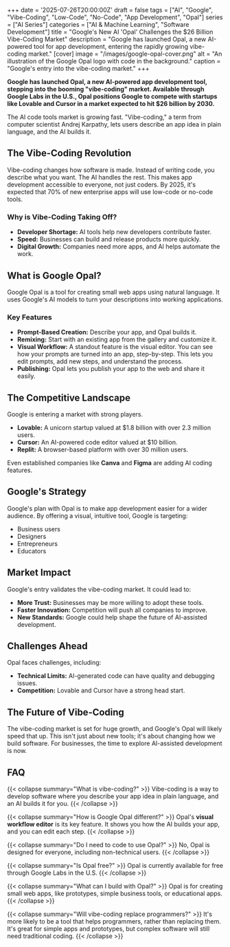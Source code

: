 +++
date = '2025-07-26T20:00:00Z'
draft = false
tags = ["AI", "Google", "Vibe-Coding", "Low-Code", "No-Code", "App Development", "Opal"]
series = ["AI Series"]
categories = ["AI & Machine Learning", "Software Development"]
title = "Google's New AI 'Opal' Challenges the $26 Billion Vibe-Coding Market"
description = "Google has launched Opal, a new AI-powered tool for app development, entering the rapidly growing vibe-coding market."
[cover]
  image = "/images/google-opal-cover.png"
  alt = "An illustration of the Google Opal logo with code in the background."
  caption = "Google's entry into the vibe-coding market."
+++

**Google has launched Opal, a new AI-powered app development tool, stepping into the booming "vibe-coding" market. Available through Google Labs in the U.S., Opal positions Google to compete with startups like Lovable and Cursor in a market expected to hit $26 billion by 2030.**

The AI code tools market is growing fast. "Vibe-coding," a term from computer scientist Andrej Karpathy, lets users describe an app idea in plain language, and the AI builds it.

## The Vibe-Coding Revolution

Vibe-coding changes how software is made. Instead of writing code, you describe what you want. The AI handles the rest. This makes app development accessible to everyone, not just coders. By 2025, it's expected that 70% of new enterprise apps will use low-code or no-code tools.

### Why is Vibe-Coding Taking Off?

*   **Developer Shortage:** AI tools help new developers contribute faster.
*   **Speed:** Businesses can build and release products more quickly.
*   **Digital Growth:** Companies need more apps, and AI helps automate the work.

## What is Google Opal?

Google Opal is a tool for creating small web apps using natural language. It uses Google's AI models to turn your descriptions into working applications.

### Key Features

*   **Prompt-Based Creation:** Describe your app, and Opal builds it.
*   **Remixing:** Start with an existing app from the gallery and customize it.
*   **Visual Workflow:** A standout feature is the visual editor. You can see how your prompts are turned into an app, step-by-step. This lets you edit prompts, add new steps, and understand the process.
*   **Publishing:** Opal lets you publish your app to the web and share it easily.

## The Competitive Landscape

Google is entering a market with strong players.

*   **Lovable:** A unicorn startup valued at $1.8 billion with over 2.3 million users.
*   **Cursor:** An AI-powered code editor valued at $10 billion.
*   **Replit:** A browser-based platform with over 30 million users.

Even established companies like **Canva** and **Figma** are adding AI coding features.

## Google's Strategy

Google's plan with Opal is to make app development easier for a wider audience. By offering a visual, intuitive tool, Google is targeting:

*   Business users
*   Designers
*   Entrepreneurs
*   Educators

## Market Impact

Google's entry validates the vibe-coding market. It could lead to:

*   **More Trust:** Businesses may be more willing to adopt these tools.
*   **Faster Innovation:** Competition will push all companies to improve.
*   **New Standards:** Google could help shape the future of AI-assisted development.

## Challenges Ahead

Opal faces challenges, including:

*   **Technical Limits:** AI-generated code can have quality and debugging issues.
*   **Competition:** Lovable and Cursor have a strong head start.

## The Future of Vibe-Coding

The vibe-coding market is set for huge growth, and Google's Opal will likely speed that up. This isn't just about new tools; it's about changing how we build software. For businesses, the time to explore AI-assisted development is now.

## FAQ

{{< collapse summary="What is vibe-coding?" >}}
Vibe-coding is a way to develop software where you describe your app idea in plain language, and an AI builds it for you.
{{< /collapse >}}

{{< collapse summary="How is Google Opal different?" >}}
Opal's **visual workflow editor** is its key feature. It shows you how the AI builds your app, and you can edit each step.
{{< /collapse >}}

{{< collapse summary="Do I need to code to use Opal?" >}}
No, Opal is designed for everyone, including non-technical users.
{{< /collapse >}}

{{< collapse summary="Is Opal free?" >}}
Opal is currently available for free through Google Labs in the U.S.
{{< /collapse >}}

{{< collapse summary="What can I build with Opal?" >}}
Opal is for creating small web apps, like prototypes, simple business tools, or educational apps.
{{< /collapse >}}

{{< collapse summary="Will vibe-coding replace programmers?" >}}
It's more likely to be a tool that helps programmers, rather than replacing them. It's great for simple apps and prototypes, but complex software will still need traditional coding.
{{< /collapse >}}